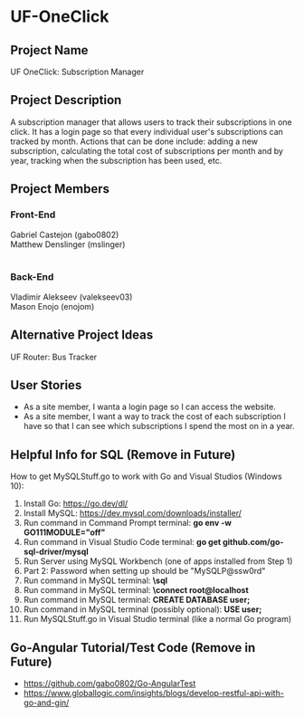 # UF-OneClick

## Project Name
UF OneClick: Subscription Manager

## Project Description
A subscription manager that allows users to track their subscriptions in one click. It has a login page so that every individual user's subscriptions can tracked by month. Actions that can be done include: adding a new subscription, calculating the total cost of subscriptions per month and by year, tracking when the subscription has been used, etc.

## Project Members
### Front-End
Gabriel Castejon (gabo0802) <br>
Matthew Denslinger (mslinger) <br><br>

### Back-End
Vladimir Alekseev (valekseev03) <br>
Mason Enojo (enojom) <br>

## Alternative Project Ideas
UF Router: Bus Tracker

## User Stories
* As a site member, I wanta a login page so I can access the website.
* As a site member, I want a way to track the cost of each subscription I have so that I can see which subscriptions I spend the most on in a year.


## Helpful Info for SQL (Remove in Future)
How to get MySQLStuff.go to work with Go and Visual Studios (Windows 10):
1) Install Go: https://go.dev/dl/
2) Install MySQL: https://dev.mysql.com/downloads/installer/ 
3) Run command in Command Prompt terminal:  <b> go env -w GO111MODULE="off" </b>
4) Run command in Visual Studio Code terminal:  <b> go get github.com/go-sql-driver/mysql </b>
5) Run Server using MySQL Workbench (one of apps installed from Step 1)
5) Part 2: Password when setting up should be "MySQLP@ssw0rd"
6) Run command in MySQL terminal: <b> \sql  </b>
7) Run command in MySQL terminal: <b> \connect root@localhost  </b>
8) Run command in MySQL terminal: <b> CREATE DATABASE user;  </b>
9) Run command in MySQL terminal (possibly optional): <b> USE user; </b>
10) Run MySQLStuff.go in Visual Studio terminal (like a normal Go program)

## Go-Angular Tutorial/Test Code (Remove in Future)

* https://github.com/gabo0802/Go-AngularTest 
* https://www.globallogic.com/insights/blogs/develop-restful-api-with-go-and-gin/

